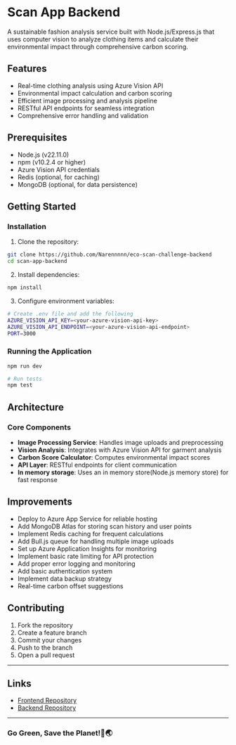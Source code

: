 # Scan App Backend

A sustainable fashion analysis service built with Node.js/Express.js that uses computer vision to analyze clothing items and calculate their environmental impact through comprehensive carbon scoring.

## Features

- Real-time clothing analysis using Azure Vision API
- Environmental impact calculation and carbon scoring
- Efficient image processing and analysis pipeline
- RESTful API endpoints for seamless integration
- Comprehensive error handling and validation

##  Prerequisites

- Node.js (v22.11.0)
- npm (v10.2.4 or higher)
- Azure Vision API credentials
- Redis (optional, for caching)
- MongoDB (optional, for data persistence)

##  Getting Started

### Installation

1. Clone the repository:
```bash
git clone https://github.com/Narennnnn/eco-scan-challenge-backend
cd scan-app-backend
```

2. Install dependencies:
```bash
npm install
```

3. Configure environment variables:
```bash
# Create .env file and add the following
AZURE_VISION_API_KEY=<your-azure-vision-api-key>
AZURE_VISION_API_ENDPOINT=<your-azure-vision-api-endpoint>
PORT=3000
```

### Running the Application

```bash
npm run dev

# Run tests
npm test
```

## Architecture

### Core Components

- **Image Processing Service**: Handles image uploads and preprocessing
- **Vision Analysis**: Integrates with Azure Vision API for garment analysis
- **Carbon Score Calculator**: Computes environmental impact scores
- **API Layer**: RESTful endpoints for client communication
- **In memory storage**: Uses an in memory store(Node.js memory store) for fast response



## Improvements

- Deploy to Azure App Service for reliable hosting
- Add MongoDB Atlas for storing scan history and user points
- Implement Redis caching for frequent calculations
- Add Bull.js queue for handling multiple image uploads
- Set up Azure Application Insights for monitoring
- Implement basic rate limiting for API protection
- Add proper error logging and monitoring
- Add basic authentication system
- Implement data backup strategy
- Real-time carbon offset suggestions


## Contributing

1. Fork the repository
2. Create a feature branch
3. Commit your changes
4. Push to the branch
5. Open a pull request

---

##  Links
- [Frontend Repository](https://github.com/Narennnnn/eco-scan-challenge)
- [Backend Repository](https://github.com/Narennnnn/eco-scan-challenge-backend)

---

### Go Green, Save the Planet!💚🌏
